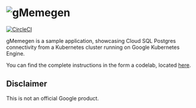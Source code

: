# ![gMemegen](https://github.com/GoogleCloudPlatform/gmemegen/raw/master/app/static/images/gmemegen.png)
[![CircleCI](https://circleci.com/gh/GoogleCloudPlatform/gmemegen.svg?style=svg)](https://circleci.com/gh/GoogleCloudPlatform/gmemegen)

gMemegen is a sample application, showcasing Cloud SQL Postgres connectivity from a Kubernetes
cluster running on Google Kubernetes Engine. 

You can find the complete instructions in the form a codelab, located 
[here](http://codelabs.developers.google.com/codelabs/cloud-potgresql-gke-memegen). 

## Disclaimer

This is not an official Google product.
